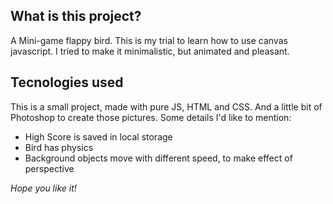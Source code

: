 ## What is this project?
A Mini-game flappy bird. This is my trial to learn how to use canvas javascript. I tried to make it minimalistic, but animated and pleasant.
## Tecnologies used
This is a small project, made with pure JS, HTML and CSS. And a little bit of Photoshop to create those pictures.
Some details I'd like to mention:
* High Score is saved in local storage
* Bird has physics
* Background objects move with different speed, to make effect of perspective

*Hope you like it!*
